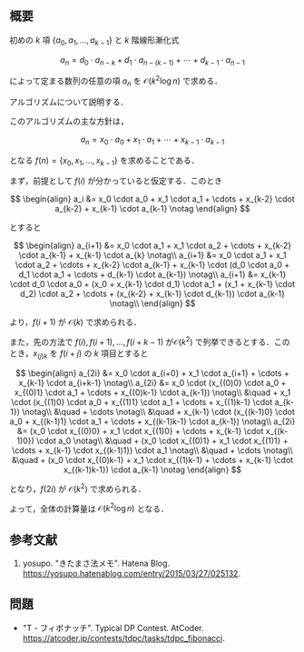 ## 概要

初めの $k$ 項 $\lbrace a_0, a_1, \ldots, a_{k-1} \rbrace$ と $k$ 階線形漸化式

$$
a_n = d_0 \cdot a_{n-k} + d_1 \cdot a_{n-(k-1)} + \cdots + d_{k-1} \cdot a_{n-1}
$$

によって定まる数列の任意の項 $a_n$ を $\mathcal{O}(k^2 \log n)$ で求める．

アルゴリズムについて説明する．

このアルゴリズムの主な方針は，

$$
a_n = x_0 \cdot a_0 + x_1 \cdot a_1 + \cdots + x_{k-1} \cdot a_{k-1}
$$

となる $f(n) = \lbrace x_0, x_1, \ldots, x_{k-1} \rbrace$ を求めることである．

まず，前提として $f(i)$ が分かっていると仮定する．このとき

$$
\begin{align}
a_i &= x_0 \cdot a_0 + x_1 \cdot a_1 + \cdots + x_{k-2} \cdot a_{k-2} + x_{k-1} \cdot a_{k-1} \notag
\end{align}
$$

とすると

$$
\begin{align}
a_{i+1} &= x_0 \cdot a_1 + x_1 \cdot a_2 + \cdots + x_{k-2} \cdot a_{k-1} + x_{k-1} \cdot a_{k} \notag\\
a_{i+1} &= x_0 \cdot a_1 + x_1 \cdot a_2 + \cdots + x_{k-2} \cdot a_{k-1} + x_{k-1} \cdot (d_0 \cdot a_0 + d_1 \cdot a_1 + \cdots + d_{k-1} \cdot a_{k-1}) \notag\\
a_{i+1} &= x_{k-1} \cdot d_0 \cdot a_0 + (x_0 + x_{k-1} \cdot d_1) \cdot a_1 + (x_1 + x_{k-1} \cdot d_2) \cdot a_2 + \cdots + (x_{k-2} + x_{k-1} \cdot d_{k-1}) \cdot a_{k-1} \notag\\
\end{align}
$$

より，$f(i+1)$ が $\mathcal{O}(k)$ で求められる．

また，先の方法で $f(i), f(i+1), \ldots, f(i+k-1)$ が$\mathcal{O}(k^2)$ で列挙できるとする．このとき，$x_{(j)k}$ を $f(i+j)$ の $k$ 項目とすると

$$
\begin{align}
a_{2i} &= x_0 \cdot a_{i+0} + x_1 \cdot a_{i+1} + \cdots + x_{k-1} \cdot a_{i+k-1} \notag\\
a_{2i} &= x_0 \cdot (x_{(0)0} \cdot a_0 + x_{(0)1} \cdot a_1 + \cdots + x_{(0)k-1} \cdot a_{k-1}) \notag\\
    &\quad + x_1 \cdot (x_{(1)0} \cdot a_0 + x_{(1)1} \cdot a_1 + \cdots + x_{(1)k-1} \cdot a_{k-1}) \notag\\
    &\quad + \cdots \notag\\
    &\quad + x_{k-1} \cdot (x_{(k-1)0} \cdot a_0 + x_{(k-1)1} \cdot a_1 + \cdots + x_{(k-1)k-1} \cdot a_{k-1}) \notag\\
a_{2i} &= (x_0 \cdot x_{(0)0} + x_1 \cdot x_{(1)0} + \cdots + x_{k-1} \cdot x_{(k-1)0}) \cdot a_0 \notag\\
    &\quad + (x_0 \cdot x_{(0)1} + x_1 \cdot x_{(1)1} + \cdots + x_{k-1} \cdot x_{(k-1)1}) \cdot a_1 \notag\\
    &\quad + \cdots \notag\\
    &\quad + (x_0 \cdot x_{(0)k-1} + x_1 \cdot x_{(1)k-1} + \cdots + x_{k-1} \cdot x_{(k-1)k-1}) \cdot a_{k-1} \notag
\end{align}
$$

となり，$f(2i)$ が $\mathcal{O}(k^2)$ で求められる．

よって，全体の計算量は $\mathcal{O}(k^2 \log n)$ となる．


## 参考文献

1. yosupo. "きたまさ法メモ". Hatena Blog. <https://yosupo.hatenablog.com/entry/2015/03/27/025132>.


## 問題

- "T - フィボナッチ". Typical DP Contest. AtCoder. <https://atcoder.jp/contests/tdpc/tasks/tdpc_fibonacci>.
